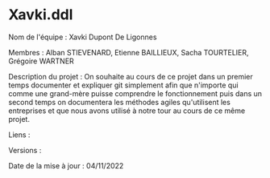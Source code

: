 # Xavki.ddl

Nom de l'équipe : Xavki Dupont De Ligonnes

Membres : Alban STIEVENARD, Etienne BAILLIEUX, Sacha TOURTELIER, Grégoire WARTNER

Description du projet : On souhaite au cours de ce projet dans un premier temps documenter et expliquer git simplement afin que
n'importe qui comme une grand-mère puisse comprendre le fonctionnement puis dans un second temps on documentera les méthodes agiles
qu'utilisent les entreprises et que nous avons utilisé à notre tour au cours de ce même projet.

Liens :

Versions : 

Date de la mise à jour : 04/11/2022
